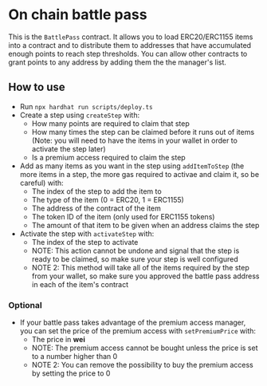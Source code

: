 # On chain battle pass

This is the `BattlePass` contract. It allows you to load ERC20/ERC1155 items into a contract and to distribute them to addresses that have accumulated enough points to reach step thresholds. You can allow other contracts to grant points to any address by adding them the the manager's list.

## How to use

* Run `npx hardhat run scripts/deploy.ts`
* Create a step using `createStep` with:
  * How many points are required to claim that step
  * How many times the step can be claimed before it runs out of items (Note: you will need to have the items in your wallet in order to activate the step later)
  * Is a premium access required to claim the step
* Add as many items as you want in the step using `addItemToStep` (the more items in a step, the more gas required to activae and claim it, so be careful) with:
  * The index of the step to add the item to
  * The type of the item (0 = ERC20, 1 = ERC1155)
  * The address of the contract of the item
  * The token ID of the item (only used for ERC1155 tokens)
  * The amount of that item to be given when an address claims the step
* Activate the step with `activateStep` with:
  * The index of the step to activate
  * NOTE: This action cannot be undone and signal that the step is ready to be claimed, so make sure your step is well configured
  * NOTE 2: This method will take all of the items required by the step from your wallet, so make sure you approved the battle pass address in each of the item's contract

### Optional

* If your battle pass takes advantage of the premium access manager, you can set the price of the premium access with `setPremiumPrice` with:
  * The price in **wei**
  * NOTE: The premium access cannot be bought unless the price is set to a number higher than 0
  * NOTE 2: You can remove the possibility to buy the premium access by setting the price to 0
